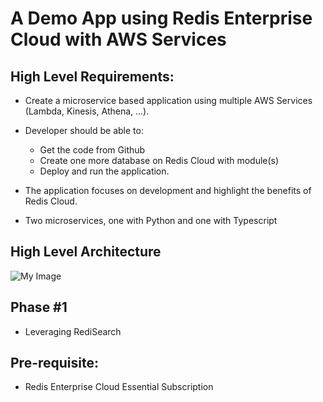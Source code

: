 # A Demo App using Redis Enterprise Cloud with AWS Services


## High Level Requirements:

- Create a microservice based application using multiple AWS Services (Lambda, Kinesis, Athena, ...).
- Developer should be able to:

   - Get the code from Github
   - Create one more database on Redis Cloud with module(s)
   - Deploy and run the application.

- The application focuses on development and highlight the benefits of Redis Cloud.
- Two microservices, one with Python and one with Typescript

## High Level Architecture

![My Image](https://github.com/redis-developer/reinvent20-demo/blob/main/images/arch_demo.png)

## Phase #1

- Leveraging RediSearch 

## Pre-requisite:

- Redis Enterprise Cloud Essential Subscription
